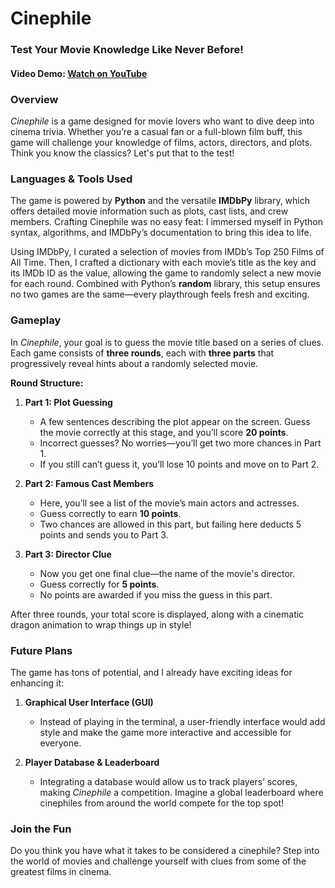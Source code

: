 # Cinephile
### **Test Your Movie Knowledge Like Never Before!**
#### **Video Demo:** [Watch on YouTube](https://youtu.be/FVnPspVhYgQ)

### **Overview**
*Cinephile* is a game designed for movie lovers who want to dive deep into cinema trivia. Whether you’re a casual fan or a full-blown film buff, this game will challenge your knowledge of films, actors, directors, and plots. Think you know the classics? Let's put that to the test!

### **Languages & Tools Used**
The game is powered by **Python** and the versatile **IMDbPy** library, which offers detailed movie information such as plots, cast lists, and crew members. Crafting Cinephile was no easy feat: I immersed myself in Python syntax, algorithms, and IMDbPy’s documentation to bring this idea to life.

Using IMDbPy, I curated a selection of movies from IMDb’s Top 250 Films of All Time. Then, I crafted a dictionary with each movie’s title as the key and its IMDb ID as the value, allowing the game to randomly select a new movie for each round. Combined with Python’s **random** library, this setup ensures no two games are the same—every playthrough feels fresh and exciting.

### **Gameplay**
In *Cinephile*, your goal is to guess the movie title based on a series of clues. Each game consists of **three rounds**, each with **three parts** that progressively reveal hints about a randomly selected movie.

**Round Structure:**

1. **Part 1: Plot Guessing**
   - A few sentences describing the plot appear on the screen. Guess the movie correctly at this stage, and you’ll score **20 points**.
   - Incorrect guesses? No worries—you’ll get two more chances in Part 1.
   - If you still can’t guess it, you’ll lose 10 points and move on to Part 2.

2. **Part 2: Famous Cast Members**
   - Here, you’ll see a list of the movie’s main actors and actresses.
   - Guess correctly to earn **10 points**.
   - Two chances are allowed in this part, but failing here deducts 5 points and sends you to Part 3.

3. **Part 3: Director Clue**
   - Now you get one final clue—the name of the movie's director.
   - Guess correctly for **5 points**.
   - No points are awarded if you miss the guess in this part.

After three rounds, your total score is displayed, along with a cinematic dragon animation to wrap things up in style!

### **Future Plans**
The game has tons of potential, and I already have exciting ideas for enhancing it:

1. **Graphical User Interface (GUI)**
   - Instead of playing in the terminal, a user-friendly interface would add style and make the game more interactive and accessible for everyone.

2. **Player Database & Leaderboard**
   - Integrating a database would allow us to track players’ scores, making *Cinephile* a competition. Imagine a global leaderboard where cinephiles from around the world compete for the top spot!

### **Join the Fun**
Do you think you have what it takes to be considered a cinephile? Step into the world of movies and challenge yourself with clues from some of the greatest films in cinema.
